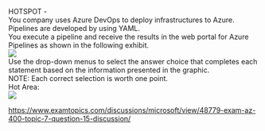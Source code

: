 HOTSPOT -<br/>You company uses Azure DevOps to deploy infrastructures to Azure.<br/>Pipelines are developed by using YAML.<br/>You execute a pipeline and receive the results in the web portal for Azure Pipelines as shown in the following exhibit.<br/><img src="https://www.examtopics.com/assets/media/exam-media/04257/0029300001.jpg" class="in-exam-image"/><br/>Use the drop-down menus to select the answer choice that completes each statement based on the information presented in the graphic.<br/>NOTE: Each correct selection is worth one point.<br/>Hot Area:<br/><img src="https://www.examtopics.com/assets/media/exam-media/04257/0029400001.png" class="in-exam-image"/><br/><p><a href="https://www.examtopics.com/discussions/microsoft/view/48779-exam-az-400-topic-7-question-15-discussion/">https://www.examtopics.com/discussions/microsoft/view/48779-exam-az-400-topic-7-question-15-discussion/</a></p><script src="https://giscus.app/client.js"                    data-repo="azsamples/az204"                    data-repo-id="R_kgDOMRXzDQ"                    data-category="General"                    data-category-id="DIC_kwDOMRXzDc4Cgi27"                    data-mapping="pathname"                    data-strict="0"                    data-reactions-enabled="0"                    data-emit-metadata="0"                    data-input-position="bottom"                    data-theme="preferred_color_scheme"                    data-lang="en"                    crossorigin="anonymous"                    async>                    </script>